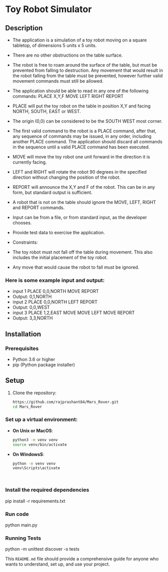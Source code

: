 # Toy Robot Simulator

## Description

- The application is a simulation of a toy robot moving on a square tabletop, of
dimensions 5 units x 5 units.
- There are no other obstructions on the table surface.
- The robot is free to roam around the surface of the table, but must be prevented
from falling to destruction. Any movement that would result in the robot falling from
the table must be prevented, however further valid movement commands must still
be allowed.
- The application should be able to read in any one of the following commands:
PLACE X,Y,F
MOVE
LEFT
RIGHT
REPORT
- PLACE will put the toy robot on the table in position X,Y and facing NORTH, SOUTH,
EAST or WEST.
- The origin (0,0) can be considered to be the SOUTH WEST most corner.
- The first valid command to the robot is a PLACE command, after that, any sequence of commands may be issued, in any order, including another PLACE command. The application should discard all commands in the sequence until a valid PLACE command has been executed.
- MOVE will move the toy robot one unit forward in the direction it is currently facing.
- LEFT and RIGHT will rotate the robot 90 degrees in the specified direction without changing the position of the robot.
- REPORT will announce the X,Y and F of the robot. This can be in any form, but standard
output is sufficient.
- A robot that is not on the table should ignore the MOVE, LEFT, RIGHT and REPORT
commands.
- Input can be from a file, or from standard input, as the developer chooses.
- Provide test data to exercise the application.

- Constraints:
- The toy robot must not fall off the table during movement. This also includes the
initial placement of the toy robot.
- Any move that would cause the robot to fall must be ignored.
### Here is some example input and output:
- input 1
PLACE 0,0,NORTH
MOVE
REPORT
- Output: 0,1,NORTH
- input 2
PLACE 0,0,NORTH
LEFT
REPORT
- Output: 0,0,WEST
- input 3
PLACE 1,2,EAST
MOVE
MOVE
LEFT
MOVE
REPORT
- Output: 3,3,NORTH

## Installation

### Prerequisites

- Python 3.6 or higher
- pip (Python package installer)


## Setup

1. Clone the repository:
   ```sh
   https://github.com/rajprashant84/Mars_Rover.git
   cd Mars_Rover

### Set up a virtual environment:

- **On Unix or MacOS**:
  ```sh
  python3 -m venv venv
  source venv/bin/activate

- **On WindowsS**:
  ```sh
  python -m venv venv
  venv\Scripts\activate




### Install the required dependencies

pip install -r requirements.txt

### Run code
python main.py 

###  Running Tests

python -m unittest discover -s tests





This `README.md` file should provide a comprehensive guide for anyone who wants to understand, set up, and use your project.




